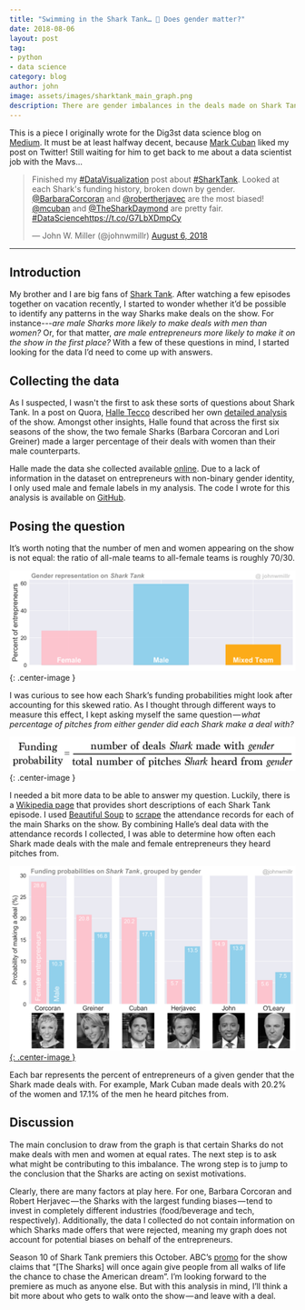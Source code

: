 ```yaml
---
title: "Swimming in the Shark Tank… 🦈 Does gender matter?"
date: 2018-08-06
layout: post
tag:
- python
- data science
category: blog
author: john
image: assets/images/sharktank_main_graph.png
description: There are gender imbalances in the deals made on Shark Tank, but that doesn’t mean the Sharks are sexist.
---
```


This is a piece I originally wrote for the Dig3st data science blog on [Medium](https://medium.com/dig3st/swimming-or-sinking-in-the-shark-tank-does-gender-matter-aafa88180f7). It must be at least halfway decent, because [Mark Cuban](https://twitter.com/mcuban) liked my post on Twitter! Still waiting for him to get back to me about a data scientist job with the Mavs...

<blockquote class="twitter-tweet" data-lang="en"><p lang="en" dir="ltr">Finished my <a href="https://twitter.com/hashtag/DataVisualization?src=hash&amp;ref_src=twsrc%5Etfw">#DataVisualization</a> post about <a href="https://twitter.com/hashtag/SharkTank?src=hash&amp;ref_src=twsrc%5Etfw">#SharkTank</a>. Looked at each Shark&#39;s funding history, broken down by gender. <a href="https://twitter.com/BarbaraCorcoran?ref_src=twsrc%5Etfw">@BarbaraCorcoran</a> and <a href="https://twitter.com/robertherjavec?ref_src=twsrc%5Etfw">@robertherjavec</a> are the most biased! <a href="https://twitter.com/mcuban?ref_src=twsrc%5Etfw">@mcuban</a> and <a href="https://twitter.com/TheSharkDaymond?ref_src=twsrc%5Etfw">@TheSharkDaymond</a> are pretty fair. <a href="https://twitter.com/hashtag/DataScience?src=hash&amp;ref_src=twsrc%5Etfw">#DataScience</a><a href="https://t.co/G7LbXDmpCy">https://t.co/G7LbXDmpCy</a></p>&mdash; John W. Miller (@johnwmillr) <a href="https://twitter.com/johnwmillr/status/1026359202749526016?ref_src=twsrc%5Etfw">August 6, 2018</a></blockquote>
<script async src="https://platform.twitter.com/widgets.js" charset="utf-8"></script>

---
## Introduction

My brother and I are big fans of [Shark Tank](https://abc.go.com/shows/shark-tank). After watching a few episodes together on vacation recently, I started to wonder whether it’d be possible to identify any patterns in the way Sharks make deals on the show. For instance---*are male Sharks more likely to make deals with men than women?* Or, for that matter, *are male entrepreneurs more likely to make it on the show in the first place?* With a few of these questions in mind, I started looking for the data I’d need to come up with answers.

## Collecting the data
As I suspected, I wasn't the first to ask these sorts of questions about Shark Tank. In a post on Quora, [Halle Tecco](https://twitter.com/halletecco) described her own [detailed analysis](https://www.quora.com/What-have-you-learned-from-watching-the-television-program-Shark-Tank/answer/Halle-Tecco) of the show. Amongst other insights, Halle found that across the first six seasons of the show, the two female Sharks (Barbara Corcoran and Lori Greiner) made a larger percentage of their deals with women than their male counterparts.

Halle made the data she collected available [online](https://docs.google.com/spreadsheets/d/1Lr0gi_QJB_JU0lBMjJ7WiBRxA0loml1FlM-KlmKsaEY/edit#gid=0). Due to a lack of information in the dataset on entrepreneurs with non-binary gender identity, I only used male and female labels in my analysis. The code I wrote for this analysis is available on [GitHub](https://github.com/johnwmillr/SharkTank).

## Posing the question
It’s worth noting that the number of men and women appearing on the show is not equal: the ratio of all-male teams to all-female teams is roughly 70/30.

![Gender representation on *SharkTank*](/assets/images/sharktank_gender_ratios.png){: .center-image }

I was curious to see how each Shark’s funding probabilities might look after accounting for this skewed ratio. As I thought through different ways to measure this effect, I kept asking myself the same question — *what percentage of pitches from either gender did each Shark make a deal with?*

![Funding probability metric](/assets/images/sharktank_metric.png){: .center-image }

I needed a bit more data to be able to answer my question. Luckily, there is a [Wikipedia page](https://en.wikipedia.org/wiki/List_of_Shark_Tank_episodes) that provides short descriptions of each Shark Tank episode. I used [Beautiful Soup](https://www.crummy.com/software/BeautifulSoup/) to [scrape](https://github.com/johnwmillr/SharkTank/blob/master/scrapeSharkTankData.ipynb) the attendance records for each of the main Sharks on the show. By combining Halle’s deal data with the attendance records I collected, I was able to determine how often each Shark made deals with the male and female entrepreneurs they heard pitches from.

[![Funding on *SharkTank* by gender](/assets/images/sharktank_main_graph.png){: .center-image }](https://www.reddit.com/r/dataisbeautiful/comments/8wr8ko/funding_probabilities_on_shark_tank_grouped_by/)

Each bar represents the percent of entrepreneurs of a given gender that the Shark made deals with. For example, Mark Cuban made deals with 20.2% of the women and 17.1% of the men he heard pitches from.

## Discussion
The main conclusion to draw from the graph is that certain Sharks do not make deals with men and women at equal rates. The next step is to ask what might be contributing to this imbalance. The wrong step is to jump to the conclusion that the Sharks are acting on sexist motivations.

Clearly, there are many factors at play here. For one, Barbara Corcoran and Robert Herjavec — the Sharks with the largest funding biases — tend to invest in completely different industries (food/beverage and tech, respectively). Additionally, the data I collected do not contain information on which Sharks made offers that were rejected, meaning my graph does not account for potential biases on behalf of the entrepreneurs.

Season 10 of Shark Tank premiers this October. ABC’s [promo](https://abc.go.com/shows/shark-tank/news/updates/shark-tank-season-10-premiere-date-time) for the show claims that “[The Sharks] will once again give people from all walks of life the chance to chase the American dream”. I’m looking forward to the premiere as much as anyone else. But with this analysis in mind, I’ll think a bit more about who gets to walk onto the show — and leave with a deal.
